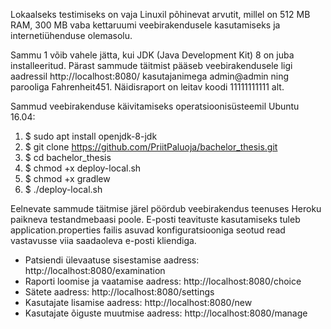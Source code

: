 Lokaalseks testimiseks on vaja Linuxil põhinevat arvutit, millel on 512 MB RAM, 300 MB vaba kettaruumi veebirakendusele kasutamiseks ja internetiühenduse olemasolu.

Sammu 1 võib vahele jätta, kui JDK (Java Development Kit) 8 on juba installeeritud. Pärast sammude täitmist pääseb veebirakendusele ligi aadressil http://localhost:8080/ kasutajanimega admin@admin ning parooliga Fahrenheit451. Näidisraport on leitav koodi 11111111111 alt.

Sammud veebirakenduse käivitamiseks operatsioonisüsteemil Ubuntu 16.04:

1. $ sudo apt install openjdk-8-jdk
2. $ git clone https://github.com/PriitPaluoja/bachelor_thesis.git
3. $ cd bachelor_thesis
4. $ chmod +x deploy-local.sh
5. $ chmod +x gradlew
6. $ ./deploy-local.sh

Eelnevate sammude täitmise järel pöördub veebirakendus teenuses Heroku paikneva testandmebaasi poole. E-posti teavituste kasutamiseks tuleb application.properties failis asuvad konfiguratsiooniga seotud read vastavusse viia saadaoleva e-posti kliendiga.

* Patsiendi ülevaatuse sisestamise aadress: http://localhost:8080/examination
* Raporti loomise ja vaatamise aadress: http://localhost:8080/choice 
* Sätete aadress: http://localhost:8080/settings
* Kasutajate lisamise aadress: http://localhost:8080/new
* Kasutajate õiguste muutmise aadress: http://localhost:8080/manage
